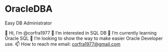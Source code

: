 # OracleDBA
Easy DB Administrator

👋 Hi, I’m @corfra1977
👀 I’m interested in SQL DB
🌱 I’m currently learning Oracle SQL
💞️ I’m looking to show the way to make easier Oracle Developer use.
📫 How to reach me email: corfra1977@gmail.com
